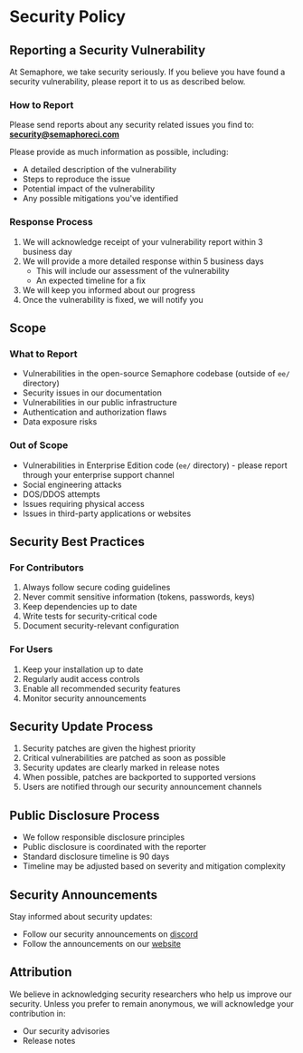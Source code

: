 # Security Policy

## Reporting a Security Vulnerability

At Semaphore, we take security seriously. If you believe you have found a security vulnerability, please report it to us as described below.

### How to Report

Please send reports about any security related issues you find to:
**security@semaphoreci.com**

Please provide as much information as possible, including:

- A detailed description of the vulnerability
- Steps to reproduce the issue
- Potential impact of the vulnerability
- Any possible mitigations you've identified

### Response Process

1. We will acknowledge receipt of your vulnerability report within 3 business day
2. We will provide a more detailed response within 5 business days
   - This will include our assessment of the vulnerability
   - An expected timeline for a fix
3. We will keep you informed about our progress
4. Once the vulnerability is fixed, we will notify you

## Scope

### What to Report

- Vulnerabilities in the open-source Semaphore codebase (outside of `ee/` directory)
- Security issues in our documentation
- Vulnerabilities in our public infrastructure
- Authentication and authorization flaws
- Data exposure risks

### Out of Scope

- Vulnerabilities in Enterprise Edition code (`ee/` directory) - please report through your enterprise support channel
- Social engineering attacks
- DOS/DDOS attempts
- Issues requiring physical access
- Issues in third-party applications or websites

## Security Best Practices

### For Contributors

1. Always follow secure coding guidelines
2. Never commit sensitive information (tokens, passwords, keys)
3. Keep dependencies up to date
4. Write tests for security-critical code
5. Document security-relevant configuration

### For Users

1. Keep your installation up to date
2. Regularly audit access controls
3. Enable all recommended security features
4. Monitor security announcements

## Security Update Process

1. Security patches are given the highest priority
2. Critical vulnerabilities are patched as soon as possible
3. Security updates are clearly marked in release notes
4. When possible, patches are backported to supported versions
5. Users are notified through our security announcement channels

## Public Disclosure Process

- We follow responsible disclosure principles
- Public disclosure is coordinated with the reporter
- Standard disclosure timeline is 90 days
- Timeline may be adjusted based on severity and mitigation complexity

## Security Announcements

Stay informed about security updates:

- Follow our security announcements on [discord](https://discord.com/channels/1097422014735732746/1097434200438755369)
- Follow the announcements on our [website](https://semaphoreci.com/category/semaphore-news)

## Attribution

We believe in acknowledging security researchers who help us improve our security. Unless you prefer to remain anonymous, we will acknowledge your contribution in:

- Our security advisories
- Release notes